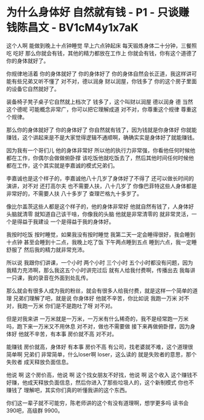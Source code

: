 # 为什么身体好 自然就有钱 - P1 - 只谈赚钱陈昌文 - BV1cM4y1x7aK

这个人啊 能做到晚上十点钟睡觉 早上六点钟起床 每天锻炼身体二十分钟，三餐照吃 吃好 那么你就会有钱，其他的精力都放在工作上 你就会有钱，你有这个道德了 你的身体就好了。

你规律地活着 你的身体就好了 你的身体好了 你的身体自然会长正道，我这样讲可能有些兄弟又听不懂了 对不对，德以润身 财以润屋，你钱多了 你的这个房子里面的设备它自然就好了。

装备椅子凳子桌子它自然就上档次了 钱多了，这个叫财以润屋 德以润身 德 当然这个德呢 可能概念非常广，你可以把它理解成道 对不对，你尊重这个规律 尊重这个规律。

那么你的身体就好了 你的身体好了 你自然就有钱了，因为钱就是你身体好 你就能赚钱，这个讲起来是不是大家觉得逻辑不通顺啊，确确实实是身体好了就能赚钱。

因为我有一个哥们儿 他的身体非常好 所以他的执行力非常强，你看他任何时候他都在工作，你偶尔会做做俯卧撑 该吃饭他就吃饭去了，然后其他时间任何时候他都在工作，这个其实就是李嘉诚的模式兄弟们。

李嘉诚也是这个样子的，李嘉诚他八十几岁了身体好了不得了 还可以做长时间的演讲，对不对 还打高尔夫 也不需要人扶，八十几岁了 你像巴菲特这些人身体都是非常好的，不需要人扶 八十多岁了 查理芒格九十多岁了。

像比尔盖茨这些人都是这个样子的，他的身体非常好 他就自然有钱了，人身体好 头脑就清零 就知道自己该干啥，你像我的头脑 他就是非常清零的 就非常灵活，一个是得益于我建设 一个是得益于我的身体好。

我按时吃饭 按时睡觉，如果我没有按时睡觉 我第二天一定会睡得很好，我会睡到十点钟 甚至会睡到十二点，我晚上吃了饭 下午两点睡到五点 睡到六点，我一定睡舒服了 然后我的精力就非常充沛。

所以说 我跟你们讲课，一个小时 两个小时 三个小时 五个小时都没有问题，因为我精力充沛啊，那么我这五个小时讲完过后 就有人给我付费啊，传播出去 我每讲一只课，我的录音在外面到处乱传。

那么就会有很多人成为我的粉丝，就会有很多人给我付费，就是这样一个简单的道理 兄弟们理解了吧，就是说 你身体好 他就不辛苦，你比如说 我跑一万米 对不对，我跑一万米 你们是不是跑吐了呀 对不对。

但是对我来讲 一万米就是一万米，一万米有什么稀奇的，我不是经常跑一万米吗，跑下来一万米又不用休息 对不对，做也不需要做 接下来再做俯卧撑，因为身体好 他就不辛苦，有本事 房价就不高 对不对。

能赚钱 房价就高，身体好 有本事 房价不高 有公司，找老婆就不难，这个道理很简单啊 兄弟们 非常简单，什么loser啊 loser，这么读的 就是失败者的意思，那个失败者 成天释放负面信息。

他说 啊 这个房价高，他说 啊 这个找女朋友不好找，他说 啊 这个收入 这个赚钱不好赚，他成天释放负面信息，然后你进入了那些垃圾人的，这个新制模式 你也不赚钱了 理解吧，其实你们真的听懂我讲的这个东西。

你们这一辈子就不可能穷，陈老师讲的这个有没有道理啊，想学更多吗 读书会390吧，高级群 9900。
